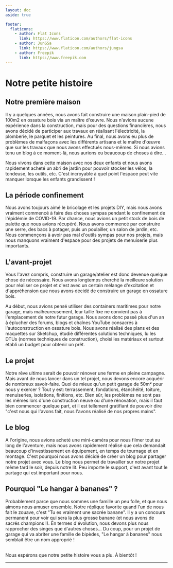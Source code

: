 ```yaml
---
layout: doc
aside: true

footer:
  flaticons:
    - author: Flat Icons
      link: https://www.flaticon.com/authors/flat-icons
    - author: JunGSa
      link: https://www.flaticon.com/authors/jungsa
    - author: Freepik
      link: https://www.freepik.com
---
```


<script setup>
import {
  VPTeamPage,
  VPTeamPageTitle,
  VPTeamMembers,
} from 'vitepress/theme'
import VPDocLastUpdated from '@theme/components/VPDocLastUpdated.vue'
import VPFlaticon from '@theme/components/VPFlaticon.vue'

const members = [
  {
    avatar: 'https://avatars.githubusercontent.com/u/9337396',
    name: 'Julien',
    desc: 'Salutations 🖖, je m\'appel <b>Julien</b> et je suis développeur web. Ce blog est l\'occasion pour moi de combiner ma passion pour le développement web, le bricolage et le partage de connaissances. J\'ai adoré coder ce blog et il reste encore beaucoup de choses à faire. Pour ceux qui sont intéressés, le code source de ce blog est disponible sur <a href="https://github.com/MaeBzh/le-hangar-a-bananes" target="_blank" title="lien vers le repo github">notre compte Github</a>. "Que la force soit avec vous"'
  },
  {
    avatar: 'https://avatars.githubusercontent.com/u/12775492?v=4',
    name: 'Maelenn',
    desc: 'Salut 👋, moi c\'est <b>Maelenn</b>, je suis également développeuse web suite à une reconversion professionnelle. Mon parcours initial en tapisserie d\'ameublement m\'a donné une passion pour tout ce qui est manuel : couture, tricot, dessin, peinture, crochet, etc. Ce projet d\'autoconstruction est une belle opportunité pour apprendre plein de nouvelles choses. A bientôt.',
  }
]
</script>

<VPDocLastUpdated />

# <VPFlaticon :flaticon="{src: '/flaticons/about-us/005-parchment.png', alt:'icône parchemin'}"/> Notre petite histoire

## <VPFlaticon flaticon="/flaticons/about-us/001-cabin.png" alt="icône maison"/> Notre première maison

Il y a quelques années, nous avons fait construire une maison plain-pied de 100m2 en ossature bois via un maître d'œuvre. Nous n'avions aucune expérience dans la construction, mais pour des questions financières, nous avons décidé de participer aux travaux en réalisant l'électricité, la plomberie, le parquet et les peintures. Au final, nous avons eu plus de problèmes de malfaçons avec les différents artisans et le maître d'œuvre que sur les travaux que nous avons effectués nous-mêmes. Si nous avions tenu un blog à ce moment-là, nous aurions eu beaucoup de choses à dire...

Nous vivons dans cette maison avec nos deux enfants et nous avons rapidement acheté un abri de jardin pour pouvoir stocker les vélos, la tondeuse, les outils, etc. C'est incroyable à quel point l'espace peut vite manquer lorsque les enfants grandissent !

## <VPFlaticon flaticon="/flaticons/about-us/006-coronavirus.png" alt="icône coronavirus"/> La période confinement

Nous avons toujours aimé le bricolage et les projets DIY, mais nous avons vraiment commencé à faire des choses sympas pendant le confinement de l'épidémie de COVID-19. Par chance, nous avions un petit stock de bois de palette que nous avions récupéré. Nous avons commencé par construire une serre, des bacs à potager, puis un poulailler, un salon de jardin, etc. Nous commençons à avoir pas mal d'outils sympas pour nos projets, mais nous manquons vraiment d'espace pour des projets de menuiserie plus importants.

## <VPFlaticon flaticon="/flaticons/about-us/002-compass.png" alt="icône plans garage"/> L'avant-projet

Vous l'avez compris, construire un garage/atelier est donc devenue quelque chose de nécessaire. Nous avons longtemps cherché la meilleure solution pour réaliser ce projet et c'est avec un certain mélange d'excitation et d'appréhension que nous avons décidé de construire un garage en ossature bois.

Au début, nous avions pensé utiliser des containers maritimes pour notre garage, mais malheureusement, leur taille fixe ne convient pas à l'emplacement de notre futur garage. Nous avons donc passé plus d'un an à éplucher des forums, blogs et chaînes YouTube consacrés à l'autoconstruction en ossature bois. Nous avons réalisé des plans et des maquettes sur Sketchup, étudié différentes solutions techniques, lu les DTUs (normes techniques de construction), choisi les matériaux et surtout établi un budget pour obtenir un prêt.

## <VPFlaticon flaticon="/flaticons/about-us/004-house.png" alt="icône garage en construction"/> Le projet

Notre rêve ultime serait de pouvoir rénover une ferme en pleine campagne. Mais avant de nous lancer dans un tel projet, nous devons encore acquérir de nombreux savoir-faire. Quoi de mieux qu'un petit garage de 50m² pour nous y exercer ? Tout y est: terrassement, fondations, étanchéité, toiture, menuiseries, isolations, finitions, etc. Bien sûr, les problèmes ne sont pas les mêmes lors d'une construction neuve ou d'une rénovation, mais il faut bien commencer quelque part, et il est tellement gratifiant de pouvoir dire "c'est nous qui l'avons fait, nous l'avons réalisé de nos propres mains".

## <VPFlaticon flaticon="/flaticons/about-us/003-blogging.png" alt="icône blog"/> Le blog

A l'origine, nous avions acheté une mini-caméra pour nous filmer tout au long de l'aventure, mais nous avons rapidement réalisé que cela demandait beaucoup d'investissement en équipement, en temps de tournage et en montage. C'est pourquoi nous avons décidé de créer un blog pour partager notre projet avec vous. Le blog nous permet de travailler sur notre projet même tard le soir, depuis notre lit. Peu importe le support, c'est avant tout le partage qui est important pour nous.

## <VPFlaticon flaticon="/flaticons/about-us/007-banana.png" alt="icône banane"/> Pourquoi \"Le hangar à bananes\" ?

Probablement parce que nous sommes une famille un peu folle, et que nous aimons nous amuser ensemble. Notre réplique favorite quand l'un de nous fait le zouave, c'est "Tu es vraiment une sacrée banane". Il y a un concours permanent pour voir qui sera la plus grosse banane (et nous avons de sacrés champions !). En termes d'évolution, nous devons plus nous rapprocher des singes que d'autres choses... Du coup, pour un projet de garage qui va abriter une famille de bipèdes, "Le hangar à bananes" nous semblait être un nom approprié !

<br/>
Nous espérons que notre petite histoire vous a plu. À bientôt !
<hr />
<VPTeamMembers :members="members"/>
